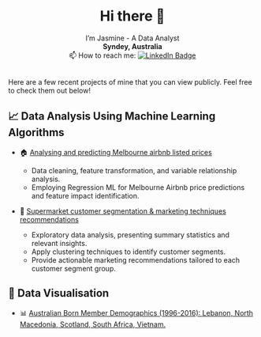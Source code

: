 <h1 align="center">  Hi there 👋 </h1>
<p align="center">
  I’m Jasmine - A Data Analyst <br/>
  <strong>Syndey, Australia</strong> <br/>
  📫 How to reach me:  <a href="[your-linkedin-URL](https://www.linkedin.com/in/jasminehuynhinfo/)">
      <img src="https://img.shields.io/badge/LinkedIn-blue?style=for-the-badge&logo=linkedin&logoColor=white" alt="LinkedIn Badge"/>
    </a>
</p>
<br>
Here are a few recent projects of mine that you can view publicly. Feel free to check them out below!
 
## 📈 Data Analysis Using Machine Learning Algorithms
+ :house: [Analysing and predicting Melbourne airbnb listed prices](https://github.com/jasminehuynh11/Predicting-Airbnb-Listed-Prices-in-Melbourne) <br/>
  - Data cleaning, feature transformation, and variable relationship analysis.
  - Employing Regression ML for Melbourne Airbnb price predictions and feature impact identification.

+ 🛒 [Supermarket customer segmentation & marketing techniques recommendations](https://github.com/jasminehuynh11/Customer-Segmentation-Analysis) <br/>
  -  Exploratory data analysis, presenting summary statistics and relevant insights.
  -  Apply clustering techniques to identify customer segments. 
  -  Provide actionable marketing recommendations tailored to each customer segment group. 

## 🎨 Data Visualisation
+ 📊 [Australian Born Member Demographics (1996-2016): Lebanon, North Macedonia, Scotland, South Africa, Vietnam.](https://public.tableau.com/app/profile/jasmine.huynh8591/viz/DashboardStoryhedemographicsofmemberinAustraliaborninAustraliaLebanonNorthMacedoniaScotlandSouthAfricaandVietnamoverthepast20years1996-2016_/DashboardThedemographicsofmemberinAustraliaborninAustraliaLebanonNorthMacedoniaScotlandSouthAfricaandVietnamoverthepast20years1996-2016) <br/>


<!--
**jasminehuynh11/jasminehuynh11** is a ✨ _special_ ✨ repository because its `README.md` (this file) appears on your GitHub profile.

Here are some ideas to get you started:

- 🔭 I’m currently working on ...
- 🌱 I’m currently learning ...
- 👯 I’m looking to collaborate on ...
- 🤔 I’m looking for help with ...
- 💬 Ask me about ...
- 📫 How to reach me: ...
- 😄 Pronouns: ...
- ⚡ Fun fact: ...
-->
